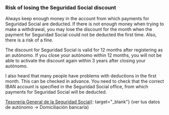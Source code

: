 ### Risk of losing the Seguridad Social discount

Always keep enough money in the account from which payments for Seguridad Social are deducted. If there is not enough
money when trying to make a withdrawal, you may lose the discount for the month when the payment for Seguridad Social
could not be deducted the first time. Also, there is a risk of a fine.

The discount for Seguridad Social is valid for 12 months after registering as an autónomo. If you close your autónomo
within 12 months, you will not be able to activate the discount again within 3 years after closing your autónomo.

I also heard that many people have problems with deductions in the first month. This can be checked in advance. You need
to check that the correct IBAN account is specified in the Seguridad Social office, from which payments for Seguridad
Social will be deducted.

[Tesorería General de la Seguridad Social](https://portal.seg-social.gob.es/wps/portal/importass/importass/bienvenida){:
target="_blank"}
(ver tus datos de autónomo -> Domiciliación bancaria)
